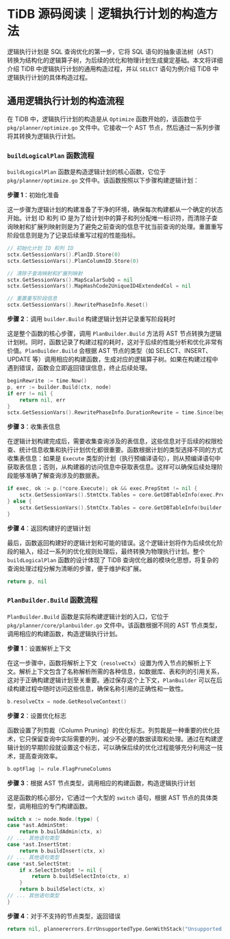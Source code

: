 # TiDB 源码阅读｜逻辑执行计划的构造方法

逻辑执行计划是 SQL 查询优化的第一步，它将 SQL 语句的抽象语法树（AST）转换为结构化的逻辑算子树，为后续的优化和物理计划生成奠定基础。本文将详细介绍 TiDB 中逻辑执行计划的通用构造过程，并以 `SELECT` 语句为例介绍 TiDB 中逻辑执行计划的具体构造过程。

## 通用逻辑执行计划的构造流程

在 TiDB 中，逻辑执行计划的构造是从 `Optimize` 函数开始的，该函数位于 `pkg/planner/optimize.go` 文件中。它接收一个 AST 节点，然后通过一系列步骤将其转换为逻辑执行计划。

### `buildLogicalPlan` 函数流程

`buildLogicalPlan` 函数是构造逻辑计划的核心函数，它位于 `pkg/planner/optimize.go` 文件中。该函数按照以下步骤构建逻辑计划：

**步骤 1**：初始化准备

这一步骤为逻辑计划的构建准备了干净的环境，确保每次构建都从一个确定的状态开始。计划 ID 和列 ID 是为了给计划中的算子和列分配唯一标识符，而清除子查询映射和扩展列映射则是为了避免之前查询的信息干扰当前查询的处理。重置重写阶段信息则是为了记录后续重写过程的性能指标。

```go
// 初始化计划 ID 和列 ID
sctx.GetSessionVars().PlanID.Store(0)
sctx.GetSessionVars().PlanColumnID.Store(0)

// 清除子查询映射和扩展列映射
sctx.GetSessionVars().MapScalarSubQ = nil
sctx.GetSessionVars().MapHashCode2UniqueID4ExtendedCol = nil

// 重置重写阶段信息
sctx.GetSessionVars().RewritePhaseInfo.Reset()
```

**步骤 2**：调用 `builder.Build` 构建逻辑计划并记录重写阶段耗时

这是整个函数的核心步骤，调用 `PlanBuilder.Build` 方法将 AST 节点转换为逻辑计划树。同时，函数记录了构建过程的耗时，这对于后续的性能分析和优化非常有价值。`PlanBuilder.Build` 会根据 AST 节点的类型（如 SELECT、INSERT、UPDATE 等）调用相应的构建函数，生成对应的逻辑算子树。如果在构建过程中遇到错误，函数会立即返回错误信息，终止后续处理。

```go
beginRewrite := time.Now()
p, err := builder.Build(ctx, node)
if err != nil {
    return nil, err
}
sctx.GetSessionVars().RewritePhaseInfo.DurationRewrite = time.Since(beginRewrite)
```

**步骤 3**：收集表信息

在逻辑计划构建完成后，需要收集查询涉及的表信息，这些信息对于后续的权限检查、统计信息收集和执行计划优化都很重要。函数根据计划的类型选择不同的方式收集表信息：如果是 `Execute` 类型的计划（执行预编译语句），则从预编译语句中获取表信息；否则，从构建器的访问信息中获取表信息。这样可以确保后续处理阶段能够准确了解查询涉及的数据表。

```go
if exec, ok := p.(*core.Execute); ok && exec.PrepStmt != nil {
    sctx.GetSessionVars().StmtCtx.Tables = core.GetDBTableInfo(exec.PrepStmt.VisitInfos)
} else {
    sctx.GetSessionVars().StmtCtx.Tables = core.GetDBTableInfo(builder.GetVisitInfo())
}
```

**步骤 4**：返回构建好的逻辑计划

最后，函数返回构建好的逻辑计划和可能的错误。这个逻辑计划将作为后续优化阶段的输入，经过一系列的优化规则处理后，最终转换为物理执行计划。整个 `buildLogicalPlan` 函数的设计体现了 TiDB 查询优化器的模块化思想，将复杂的查询处理过程分解为清晰的步骤，便于维护和扩展。

```go
return p, nil
```

### `PlanBuilder.Build` 函数流程

`PlanBuilder.Build` 函数是实际构建逻辑计划的入口，它位于 `pkg/planner/core/planbuilder.go` 文件中。该函数根据不同的 AST 节点类型，调用相应的构建函数，构造逻辑执行计划。

**步骤 1**：设置解析上下文

在这一步骤中，函数将解析上下文（`resolveCtx`）设置为传入节点的解析上下文。解析上下文包含了名称解析所需的各种信息，如数据库、表和列的引用关系，这对于正确构建逻辑计划至关重要。通过保存这个上下文，`PlanBuilder` 可以在后续构建过程中随时访问这些信息，确保名称引用的正确性和一致性。

```go
b.resolveCtx = node.GetResolveContext()
```

**步骤 2**：设置优化标志

函数设置了列剪裁（Column Pruning）的优化标志。列剪裁是一种重要的优化技术，它只保留查询中实际需要的列，减少不必要的数据读取和处理。通过在构建逻辑计划的早期阶段就设置这个标志，可以确保后续的优化过程能够充分利用这一技术，提高查询效率。

```go
b.optFlag |= rule.FlagPruneColumns
```

**步骤 3**：根据 AST 节点类型，调用相应的构建函数，构造逻辑执行计划

这是函数的核心部分，它通过一个大型的 `switch` 语句，根据 AST 节点的具体类型，调用相应的专门构建函数。

```go
switch x := node.Node.(type) {
case *ast.AdminStmt:
    return b.buildAdmin(ctx, x)
// ... 其他语句类型
case *ast.InsertStmt:
    return b.buildInsert(ctx, x)
// ... 其他语句类型
case *ast.SelectStmt:
    if x.SelectIntoOpt != nil {
        return b.buildSelectInto(ctx, x)
    }
    return b.buildSelect(ctx, x)
// ... 其他语句类型
}
```

**步骤 4**：对于不支持的节点类型，返回错误

```go
return nil, plannererrors.ErrUnsupportedType.GenWithStack("Unsupported type %T", node.Node)
```
